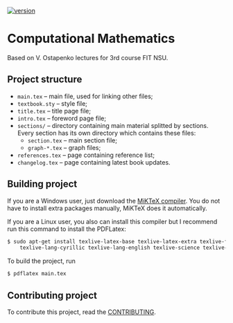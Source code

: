 <p align="left">
 	<a href="https://coveralls.io/mu2so4/Computational-Mathematics-Book">
		<img src="https://img.shields.io/badge/version-1.1.1-green"
			alt="version">
	</a>
</p>

# Computational Mathematics
Based on V. Ostapenko lectures for 3rd course FIT NSU.

## Project structure
* `main.tex` &ndash; main file, used for linking other files;
* `textbook.sty` &ndash; style file;
* `title.tex` &ndash; title page file;
* `intro.tex` &ndash; foreword page file;
* `sections/` &ndash; directory containing main material splitted by sections.
  Every section has its own directory which contains these files:
    * `section.tex` &ndash; main section file;
    * `graph-*.tex` &ndash; graph files;
* `references.tex` &ndash; page containing reference list;
* `changelog.tex` &ndash; page containing latest book updates.

## Building project
If you are a Windows user, just download the
[MiKTeX compiler](https://miktex.org/download). You do not have to install extra
packages manually, MiKTeX does it automatically.

If you are a Linux user, you also can install this compiler but I recommend run
this command to install the PDFLatex:

```sh
$ sudo apt-get install texlive-latex-base texlive-latex-extra texlive-fonts-recommended \
	texlive-lang-cyrillic texlive-lang-english texlive-science texlive-fonts-extra
```

To build the project, run

```sh
$ pdflatex main.tex
```

## Contributing project
To contribute this project, read the [CONTRIBUTING](CONTRIBUTING.md).
